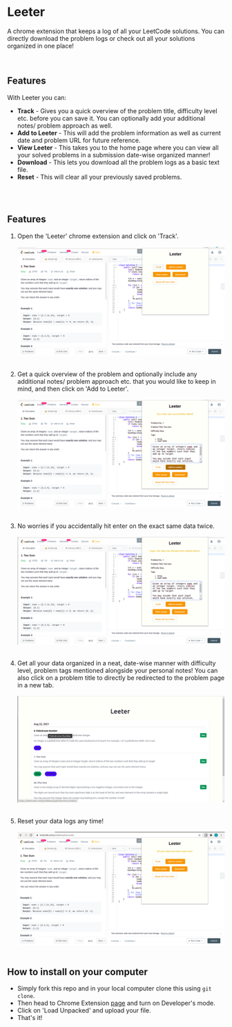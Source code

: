 # Leeter

A chrome extension that keeps a log of all your LeetCode solutions. You can directly download the problem logs or check out all your solutions organized in one place!

<br>

## Features

With Leeter you can:

- **Track** - Gives you a quick overview of the problem title, difficulty level etc. before you can save it. You can optionally add your additional notes/ problem approach as well.
- **Add to Leeter** - This will add the problem information as well as current date and problem URL for future reference.
- **View Leeter** - This takes you to the home page where you can view all your solved problems in a submission date-wise organized manner!
- **Download** - This lets you download all the problem logs as a basic text file.
- **Reset** - This will clear all your previously saved problems.

<br> <br>

## Features

1. Open the 'Leeter' chrome extension and click on 'Track'.
   <br><br>
   ![Leeter Extension](assets/leeter-track.png)
   <br><br>

2. Get a quick overview of the problem and optionally include any additional notes/ problem approach etc. that you would like to keep in mind, and then click on 'Add to Leeter'.
   <br><br>
   ![Leeter Extension](assets/add-to-leeter.png)
   <br><br>
3. No worries if you accidentally hit enter on the exact same data twice.
   <br><br>
   ![Leeter Extension](assets/leeter-duplicate-data.png)
   <br><br>

3. Get all your data organized in a neat, date-wise manner with difficulty level, problem tags mentioned alongside your personal notes! You can also click on a problem title to directly be redirected to the problem page in a new tab.
   <br><br>
   ![Leeter Extension](assets/leeter-view.png)
   <br><br>

4. Reset your data logs any time!
   <br><br>
   ![Leeter Extension](assets/leeter-reset.png)
   <br><br>

## How to install on your computer

- Simply fork this repo and in your local computer clone this using `git clone`.
- Then head to Chrome Extension [page](chrome://extensions/) and turn on Developer's mode.
- Click on 'Load Unpacked' and upload your file.
- That's it!
